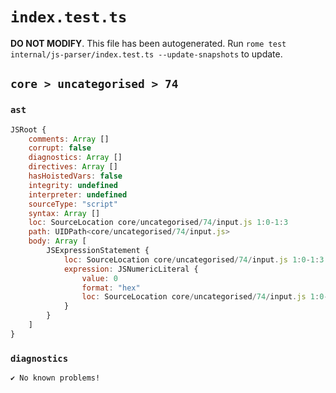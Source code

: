 # `index.test.ts`

**DO NOT MODIFY**. This file has been autogenerated. Run `rome test internal/js-parser/index.test.ts --update-snapshots` to update.

## `core > uncategorised > 74`

### `ast`

```javascript
JSRoot {
	comments: Array []
	corrupt: false
	diagnostics: Array []
	directives: Array []
	hasHoistedVars: false
	integrity: undefined
	interpreter: undefined
	sourceType: "script"
	syntax: Array []
	loc: SourceLocation core/uncategorised/74/input.js 1:0-1:3
	path: UIDPath<core/uncategorised/74/input.js>
	body: Array [
		JSExpressionStatement {
			loc: SourceLocation core/uncategorised/74/input.js 1:0-1:3
			expression: JSNumericLiteral {
				value: 0
				format: "hex"
				loc: SourceLocation core/uncategorised/74/input.js 1:0-1:3
			}
		}
	]
}
```

### `diagnostics`

```
✔ No known problems!

```
